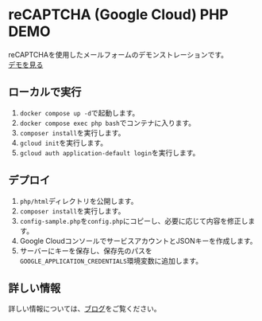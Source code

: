 # reCAPTCHA (Google Cloud) PHP DEMO
reCAPTCHAを使用したメールフォームのデモンストレーションです。  
[デモを見る](https://demo.shugomatsuzawa.com/php-demo-recaptcha-gcp)
## ローカルで実行
1. ```docker compose up -d```で起動します。
2. ```docker compose exec php bash```でコンテナに入ります。
3. ```composer install```を実行します。
4. ```gcloud init```を実行します。
5. ```gcloud auth application-default login```を実行します。
## デプロイ
1. ```php/html```ディレクトリを公開します。
2. ```composer install```を実行します。
3. ```config-sample.php```を```config.php```にコピーし、必要に応じて内容を修正します。
4. Google CloudコンソールでサービスアカウントとJSONキーを作成します。
5. サーバーにキーを保存し、保存先のパスを```GOOGLE_APPLICATION_CREDENTIALS```環境変数に追加します。
## 詳しい情報
詳しい情報については、[ブログ](https://shugomatsuzawa.com/techblog/2025/03/19/433/)をご覧ください。